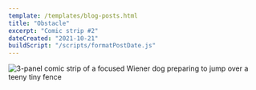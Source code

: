```yaml
---
template: /templates/blog-posts.html
title: "Obstacle"
excerpt: "Comic strip #2"
dateCreated: "2021-10-21"
buildScript: "/scripts/formatPostDate.js"
---
```


![3-panel comic strip of a focused Wiener dog preparing to jump over a teeny tiny fence](/images/20211021-obstacle.webp)
